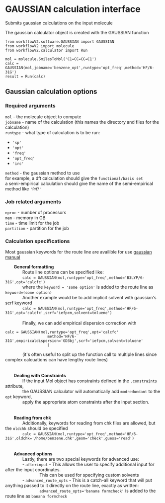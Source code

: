 # GAUSSIAN calculation interface
Submits gaussian calculations on the input molecule

The gaussian calculator object is created with the GAUSSIAN function

```
from workflowV2.software.GAUSSIAN import GAUSSIAN
from workflowV2 import molecule
from workflowV2.calculator import Run

mol = molecule.SmilesToMol('C1=CC=CC=C1')
calc = GAUSSIAN(mol,jobname='benzene_opt',runtype='opt_freq',method='HF/6-31G') 
result = Run(calc)
```

## Gaussian calculation options

### Required arguments
`mol` - the molecule object to compute\
`jobname` - name of the calculation (this names the directory and files for the calculation)\
`runtype` - what type of calculation is to be run:
  - `'sp'`
  - `'opt'`
  - `'freq'`
  - `'opt_freq'`
  - `'irc'`

`method` - the gaussian method to use\
  for example, a dft calculation should give the `functional/basis set`\
  a semi-empirical calculation should give the name of the semi-empirical method like `'PM7'`

### Job related arguments
`nproc` - number of processors\
`mem` - memory in GB\
`time` - time limit for the job\
`partition` - partition for the job

### Calculation specifications
Most gaussian keywords for the route line are availible for use [gaussian manual](http://gaussian.com/man/)

&nbsp;&nbsp;&nbsp;&nbsp;&nbsp;&nbsp; **General formatting** \
&nbsp;&nbsp;&nbsp;&nbsp;&nbsp;&nbsp; &nbsp;&nbsp;&nbsp;&nbsp;&nbsp;&nbsp; Route line options can be specified like:\
&nbsp;&nbsp;&nbsp;&nbsp;&nbsp;&nbsp; &nbsp;&nbsp;&nbsp;&nbsp;&nbsp;&nbsp; `calc = GAUSSIAN(mol,runtype='opt_freq',method='B3LYP/6-31G',opt='calcfc')`\
&nbsp;&nbsp;&nbsp;&nbsp;&nbsp;&nbsp; &nbsp;&nbsp;&nbsp;&nbsp;&nbsp;&nbsp; where the `keyword = 'some option'` is added to the route line as `keyword=(some option)`
&nbsp; \
&nbsp;&nbsp;&nbsp;&nbsp;&nbsp;&nbsp; &nbsp;&nbsp;&nbsp;&nbsp;&nbsp;&nbsp; Another example would be to add implicit solvent with gaussian's scrf keyword\
&nbsp;&nbsp;&nbsp;&nbsp;&nbsp;&nbsp; &nbsp;&nbsp;&nbsp;&nbsp;&nbsp;&nbsp; `calc = GAUSSIAN(mol,runtype='opt_freq',method='HF/6-31G',opt='calcfc',scrf='iefpcm,solvent=toluene')`\
&nbsp; \
&nbsp;&nbsp;&nbsp;&nbsp;&nbsp;&nbsp; &nbsp;&nbsp;&nbsp;&nbsp;&nbsp;&nbsp; Finally, we can add empirical dispersion correction with
```
calc = GAUSSIAN(mol,runtype='opt_freq',opt='calcfc'
                   method='HF/6-31G',empiricaldispersion='GD3bj',scrf='iefpcm,solvent=toluene'
                   )
```
&nbsp;&nbsp;&nbsp;&nbsp;&nbsp;&nbsp; &nbsp;&nbsp;&nbsp;&nbsp;&nbsp;&nbsp; (it's often useful to split up the function call to multiple lines since complex calcuations can have lengthy route lines)\
&nbsp; \
&nbsp; \
&nbsp;&nbsp;&nbsp;&nbsp;&nbsp;&nbsp; **Dealing with Constraints** \
&nbsp;&nbsp;&nbsp;&nbsp;&nbsp;&nbsp; &nbsp;&nbsp;&nbsp;&nbsp;&nbsp;&nbsp; If the input Mol object has constraints defined in the `.constraints` attribute, \
&nbsp;&nbsp;&nbsp;&nbsp;&nbsp;&nbsp; &nbsp;&nbsp;&nbsp;&nbsp;&nbsp;&nbsp; the GAUSSIAN calculator will automatically add `modredundant` to the `opt` keyword,  \
&nbsp;&nbsp;&nbsp;&nbsp;&nbsp;&nbsp; &nbsp;&nbsp;&nbsp;&nbsp;&nbsp;&nbsp; apply the appropriate atom constraints after the input section. \
&nbsp; \
&nbsp; \
&nbsp;&nbsp;&nbsp;&nbsp;&nbsp;&nbsp; **Reading from chk** \
&nbsp;&nbsp;&nbsp;&nbsp;&nbsp;&nbsp; &nbsp;&nbsp;&nbsp;&nbsp;&nbsp;&nbsp; Additionally, keywords for reading from chk files are allowed, but the `oldchk` should be specified \
&nbsp;&nbsp;&nbsp;&nbsp;&nbsp;&nbsp; &nbsp;&nbsp;&nbsp;&nbsp;&nbsp;&nbsp; `calc = GAUSSIAN(mol,runtype='opt_freq',method='HF/6-31G',oldchk='/home/benzene.chk',geom='check',guess='read')` \
&nbsp; \
&nbsp; \
&nbsp;&nbsp;&nbsp;&nbsp;&nbsp;&nbsp; **Advanced options** \
&nbsp;&nbsp;&nbsp;&nbsp;&nbsp;&nbsp; &nbsp;&nbsp;&nbsp;&nbsp;&nbsp;&nbsp; Lastly, there are two special keywords for advanced use: \
&nbsp;&nbsp;&nbsp;&nbsp;&nbsp;&nbsp; &nbsp;&nbsp;&nbsp;&nbsp;&nbsp;&nbsp; - `afterinput` - This allows the user to specify additional input for after the input coordinates. \
&nbsp;&nbsp;&nbsp;&nbsp;&nbsp;&nbsp; &nbsp;&nbsp;&nbsp;&nbsp;&nbsp;&nbsp; &nbsp;&nbsp;&nbsp;&nbsp;&nbsp;&nbsp; &nbsp;&nbsp;&nbsp;&nbsp;&nbsp;&nbsp; This can be used for specifying custom solvents \
&nbsp;&nbsp;&nbsp;&nbsp;&nbsp;&nbsp; &nbsp;&nbsp;&nbsp;&nbsp;&nbsp;&nbsp; - `advanced_route_opts` - This is a catch-all keyword that will put anything passed to it directly on the route line, exactly as written: \
&nbsp;&nbsp;&nbsp;&nbsp;&nbsp;&nbsp; &nbsp;&nbsp;&nbsp;&nbsp;&nbsp;&nbsp; &nbsp;&nbsp;&nbsp;&nbsp;&nbsp;&nbsp; &nbsp;&nbsp;&nbsp;&nbsp;&nbsp;&nbsp; `advanced_route_opts='banana formcheck'` is added to the route line as `banana formcheck` 

